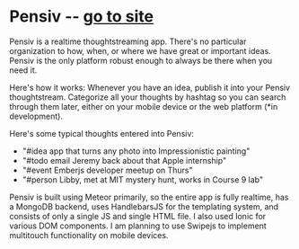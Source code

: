 Pensiv -- <a href="http://pensiv.meteor.com">go to site</a>
======

Pensiv is a realtime thoughtstreaming app.  There's no particular organization to how, when, or where we have great or important ideas.  Pensiv is the only platform robust enough to always be there when you need it.

Here's how it works:
Whenever you have an idea, publish it into your Pensiv thoughtstream.  Categorize all your thoughts by hashtag so you can search through them later, either on your mobile device or the web platform (*in development).  

Here's some typical thoughts entered into Pensiv:
 - "#idea app that turns any photo into Impressionistic painting"
 - "#todo email Jeremy back about that Apple internship"
 - "#event Emberjs developer meetup on Thurs"
 - "#person Libby, met at MIT mystery hunt, works in Course 9 lab"


Pensiv is built using Meteor primarily, so the entire app is fully realtime, has a MongoDB backend, uses HandlebarsJS for the templating system, and consists of only a single JS and single HTML file. I also used Ionic for various DOM components.  I am planning to use Swipejs to implement multitouch functionality on mobile devices.
